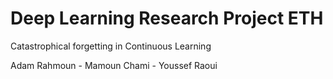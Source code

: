 # Deep Learning Research Project ETH
Catastrophical forgetting in Continuous Learning

Adam Rahmoun - Mamoun Chami - Youssef Raoui

